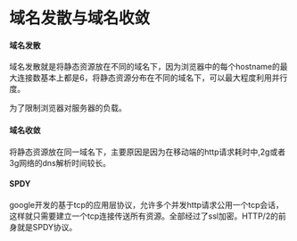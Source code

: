 # 域名发散与域名收敛

#### 域名发散

域名发散就是将静态资源放在不同的域名下，因为浏览器中的每个hostname的最大连接数基本上都是6，将静态资源分布在不同的域名下，可以最大程度利用并行度。

为了限制浏览器对服务器的负载。

#### 域名收敛

将静态资源放在同一域名下，主要原因是因为在移动端的http请求耗时中,2g或者3g网络的dns解析时间较长。

#### SPDY

google开发的基于tcp的应用层协议，允许多个并发http请求公用一个tcp会话，这样就只需要建立一个tcp连接传送所有资源。全部经过了ssl加密。HTTP/2的前身就是SPDY协议。

